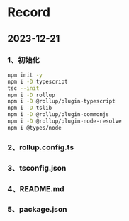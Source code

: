 # Record

## 2023-12-21

### 1、初始化

```sh
npm init -y
npm i -D typescript
tsc --init
npm i -D rollup
npm i -D @rollup/plugin-typescript
npm i -D tslib
npm i -D @rollup/plugin-commonjs
npm i -D @rollup/plugin-node-resolve
npm i @types/node
```

### 2、rollup.config.ts

### 3、tsconfig.json

### 4、README.md

### 5、package.json